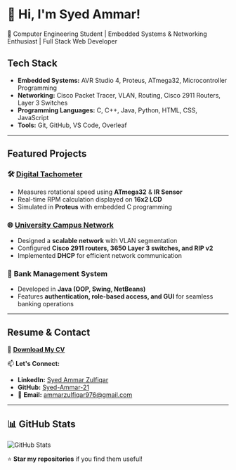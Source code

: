 # 👋 Hi, I'm Syed Ammar!  
🚀 Computer Engineering Student | Embedded Systems & Networking Enthusiast | Full Stack Web Developer  

## Tech Stack
- **Embedded Systems:** AVR Studio 4, Proteus, ATmega32, Microcontroller Programming  
- **Networking:** Cisco Packet Tracer, VLAN, Routing, Cisco 2911 Routers, Layer 3 Switches  
- **Programming Languages:** C, C++, Java, Python, HTML, CSS, JavaScript  
- **Tools:** Git, GitHub, VS Code, Overleaf  

---

## Featured Projects
### 🛠 [**Digital Tachometer**](https://github.com/Syed-Ammar-21/Digital-Tachometer)  
- Measures rotational speed using **ATmega32** & **IR Sensor**  
- Real-time RPM calculation displayed on **16x2 LCD**  
- Simulated in **Proteus** with embedded C programming  

### 🌐 [**University Campus Network**](https://github.com/Syed-Ammar-21/Campus_Network)  
- Designed a **scalable network** with VLAN segmentation  
- Configured **Cisco 2911 routers, 3650 Layer 3 switches, and RIP v2**  
- Implemented **DHCP** for efficient network communication  

### 🏦 **Bank Management System**  
- Developed in **Java (OOP, Swing, NetBeans)**  
- Features **authentication, role-based access, and GUI** for seamless banking operations  

---

## Resume & Contact
📄 **[Download My CV](https://github.com/Syed-Ammar-21/Syed-Ammar-21/raw/main/SyedAmmar_Resume.pdf)**  

📫 **Let's Connect:**  
- **LinkedIn:** [Syed Ammar Zulfiqar](https://linkedin.com/in/syed-ammar-5167a42b1)  
- **GitHub:** [Syed-Ammar-21](https://github.com/Syed-Ammar-21)  
- 📧 **Email:** [ammarzulfiqar976@gmail.com](mailto:ammarzulfiqar976@gmail.com)  

---

## 📊 **GitHub Stats**
![GitHub Stats](https://github-readme-stats.vercel.app/api?username=Syed-Ammar-21&show_icons=true&theme=dark)

⭐ **Star my repositories** if you find them useful!  
